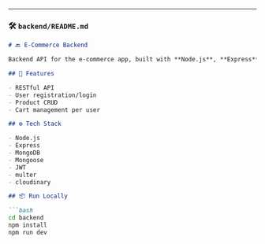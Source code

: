 
---

### 🛠 `backend/README.md`

```markdown
# 🔙 E-Commerce Backend

Backend API for the e-commerce app, built with **Node.js**, **Express**, and **MongoDB**.

## 🧩 Features

- RESTful API
- User registration/login
- Product CRUD
- Cart management per user

## ⚙️ Tech Stack

- Node.js
- Express
- MongoDB
- Mongoose
- JWT
- multer
- cloudinary

## 📦 Run Locally

```bash
cd backend
npm install
npm run dev
